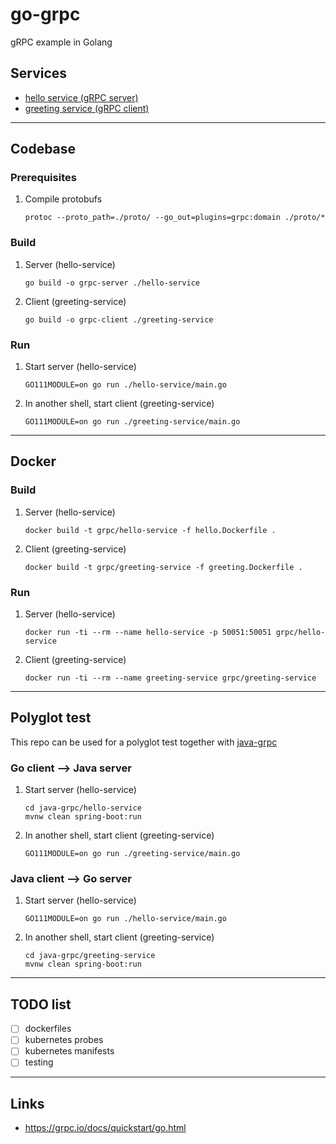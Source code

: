 
# go-grpc
gRPC example in Golang

## Services

- [hello service (gRPC server)](hello-service)
- [greeting service (gRPC client)](greeting-service)

---

## Codebase

### Prerequisites

1. Compile protobufs
	```shell
	protoc --proto_path=./proto/ --go_out=plugins=grpc:domain ./proto/*
	```

### Build

1. Server (hello-service)
	```shell
	go build -o grpc-server ./hello-service
	```

2. Client (greeting-service)
	```shell
	go build -o grpc-client ./greeting-service
	```

### Run

1. Start server (hello-service)
	```shell
	GO111MODULE=on go run ./hello-service/main.go
	```

2. In another shell, start client (greeting-service)
	```shell
	GO111MODULE=on go run ./greeting-service/main.go
	```

---

## Docker

### Build

1. Server (hello-service)
	```shell
	docker build -t grpc/hello-service -f hello.Dockerfile .
	```

2. Client (greeting-service)
	```shell
	docker build -t grpc/greeting-service -f greeting.Dockerfile .
	```

### Run

1. Server (hello-service)
	```shell
	docker run -ti --rm --name hello-service -p 50051:50051 grpc/hello-service
	```

2. Client (greeting-service)
	```shell
	docker run -ti --rm --name greeting-service grpc/greeting-service
	```

---

## Polyglot test

This repo can be used for a polyglot test together with [java-grpc](https://github.com/bygui86/java-grpc)

### Go client --> Java server

1. Start server (hello-service)
	```shell
	cd java-grpc/hello-service
	mvnw clean spring-boot:run
	```

2. In another shell, start client (greeting-service)
	```shell
	GO111MODULE=on go run ./greeting-service/main.go
	```

### Java client --> Go server

1. Start server (hello-service)
	```shell
	GO111MODULE=on go run ./hello-service/main.go
	```

2. In another shell, start client (greeting-service)
	```shell
	cd java-grpc/greeting-service
	mvnw clean spring-boot:run
	```

---

## TODO list

- [ ] dockerfiles
- [ ] kubernetes probes
- [ ] kubernetes manifests
- [ ] testing

---

## Links

- https://grpc.io/docs/quickstart/go.html
